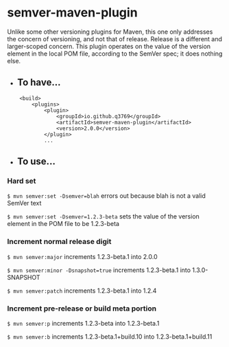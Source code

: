 # semver-maven-plugin

Unlike some other versioning plugins for Maven, this one only addresses the concern of versioning, and not that of release. Release is a different and larger-scoped concern. This plugin operates on the value of the version element in the local POM file, according to the SemVer spec; it does nothing else.

* ## To have...

```
    <build>
        <plugins>
            <plugin>
                <groupId>io.github.q3769</groupId>
                <artifactId>semver-maven-plugin</artifactId>
                <version>2.0.0</version>
            </plugin>
            ...
```            

* ## To use...

### Hard set

`$ mvn semver:set -Dsemver=blah`
errors out because blah is not a valid SemVer text

`$ mvn semver:set -Dsemver=1.2.3-beta`
sets the value of the version element in the POM file to be 1.2.3-beta

### Increment normal release digit

`$ mvn semver:major`
increments 1.2.3-beta.1 into 2.0.0

`$ mvn semver:minor -Dsnapshot=true`
increments 1.2.3-beta.1 into 1.3.0-SNAPSHOT

`$ mvn semver:patch`
increments 1.2.3-beta.1 into 1.2.4

### Increment pre-release or build meta portion

`$ mvn semver:p`
increments 1.2.3-beta into 1.2.3-beta.1

`$ mvn semver:b`
increments 1.2.3-beta.1+build.10 into 1.2.3-beta.1+build.11
